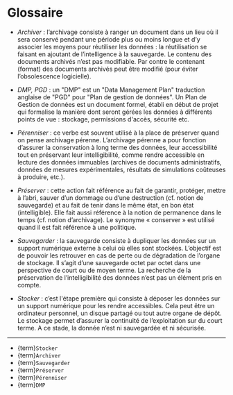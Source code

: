 # Glossaire


- _Archiver_
: l’archivage consiste à ranger un document dans un lieu où il sera conservé pendant une période plus ou moins longue et d’y associer les moyens pour réutiliser les données : la réutilisation se faisant en ajoutant de l’intelligence à la sauvegarde. Le contenu des documents archivés n’est pas modifiable. Par contre le contenant (format) des documents archivés peut être modifié (pour éviter l’obsolescence logicielle).

- _DMP, PGD_ : un "DMP" est un "Data Management Plan" traduction anglaise de "PGD" pour "Plan de gestion de données". Un Plan de Gestion de données est un document formel, établi en début de projet qui formalise la manière dont seront gérées les données à différents points de vue : stockage, permissions d'accès, sécurité etc.

- _Pérenniser_
: ce verbe est souvent utilisé à la place de préserver quand on pense archivage pérenne. L’archivage pérenne a pour fonction d’assurer la conservation à long terme des données, leur accessibilité tout en préservant leur intelligibilité, comme rendre accessible en lecture des données immuables (archives de documents administratifs, données de mesures expérimentales, résultats de simulations coûteuses à produire, etc.).

- _Préserver_ 
: cette action fait référence au fait de garantir, protéger, mettre à l’abri, sauver d’un dommage ou d’une destruction (cf. notion de sauvegarde) et au fait de tenir dans le même état, en bon état (intelligible). Elle fait aussi référence à la notion de permanence dans le temps (cf. notion d’archivage). Le synonyme « conserver » est utilisé quand il est fait référence à une politique.

- _Sauvegarder_
: la sauvegarde consiste à dupliquer les données sur un support numérique externe à celui où elles sont stockées. L’objectif est de pouvoir les retrouver en cas de perte ou de dégradation de l’organe de stockage. Il s’agit d’une sauvegarde octet par octet dans une perspective de court ou de moyen terme. La recherche de la préservation de l’intelligibilité des données n’est pas un élément pris en compte.

- _Stocker_
: c’est l'étape première qui consiste à déposer les données sur un support numérique pour les rendre accessibles. Cela peut être un ordinateur personnel, un disque partagé ou tout autre organe de dépôt. Le stockage permet d’assurer la continuité de l’exploitation sur du court terme. A ce stade, la donnée n’est ni sauvegardée et ni sécurisée.

<hr>

- {term}`Stocker`
- {term}`Archiver`
- {term}`Sauvegarder`
- {term}`Préserver`
- {term}`Pérenniser`
- {term}`DMP`
